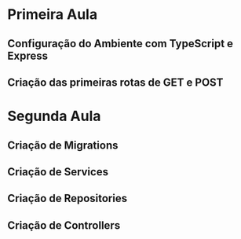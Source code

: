 # Primeira Aula

## Configuração do Ambiente com TypeScript e Express
## Criação das primeiras rotas de GET e POST

# Segunda Aula

## Criação de Migrations
## Criação de Services
## Criação de Repositories
## Criação de Controllers


